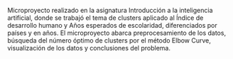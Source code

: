 Microproyecto realizado en la asignatura Introducción a la inteligencia artificial, donde se trabajó el tema de clusters aplicado al Índice de desarrollo humano y Años esperados de escolaridad, diferenciados por países y en años. El microproyecto abarca preprocesamiento de los datos, búsqueda del número óptimo de clusters por el método Elbow Curve, visualización de los datos y conclusiones del problema.
